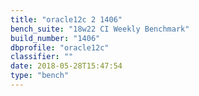 ```yaml
---
title: "oracle12c 2 1406"
bench_suite: "18w22 CI Weekly Benchmark"
build_number: "1406"
dbprofile: "oracle12c"
classifier: ""
date: 2018-05-28T15:47:54
type: "bench"
---
```

